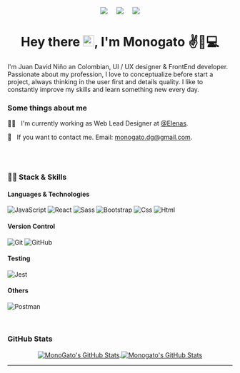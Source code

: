 <p align='center'>
  <a href="https://www.behance.net/monogatodesign" target="_blank"><img src="https://img.shields.io/badge/-Behance-blue?style=for-the-badge&logo=behance&logoColor=white" /></a>&nbsp;&nbsp;&nbsp;&nbsp;
   <a href="https://www.linkedin.com/in/monogatodesign/" target="_blank"><img src="https://img.shields.io/badge/linkedin-%230077B5.svg?&style=for-the-badge&logo=linkedin&logoColor=white" /></a>&nbsp;&nbsp;&nbsp;&nbsp;
  <a href="https://www.instagram.com/monogato.type/" target="_blank"><img src="https://img.shields.io/badge/Instagram-E4405F?style=for-the-badge&logo=instagram&logoColor=white" /></a>
 
</p>

<h1 align="center">Hey there
<img src="https://raw.githubusercontent.com/jcmexdev/jcmexdev/main/assets/hi.gif" width="25">, I'm Monogato ✌🎨💻</h1>
<p>
I'm Juan David Niño an Colombian, UI / UX designer & FrontEnd developer.
Passionate about my profession, I love to conceptualize before start a project, always thinking in the user first and details quality.
I like to constantly improve my skills and learn something new every day.
</p>

<h3>Some things about me</h3>
<p>
👨‍💻  &nbsp;&nbsp;I'm currently working as Web Lead Designer at <a href="https://elenas.co/" target="_blank">@Elenas</a>.

💬 &nbsp;&nbsp;If you want to contact me. Email: <a href="mailto:monogat.dg@gmail.com">monogato.dg@gmail.com</a>.
</p>

<br>

<br>

<h3>👨‍💻 Stack & Skills</h3>
<h4>Languages & Technologies</h4>

![JavaScript](https://img.shields.io/badge/JavaScript-F7DF1E?style=for-the-badge&logo=javascript&logoColor=black)
![React](https://img.shields.io/badge/React-20232A?style=for-the-badge&logo=react&logoColor=61DAFB)
![Sass](https://img.shields.io/badge/Sass-CC6699?style=for-the-badge&logo=sass&logoColor=white)
![Bootstrap](https://img.shields.io/badge/Bootstrap-563D7C?style=for-the-badge&logo=bootstrap&logoColor=white)
![Css](https://img.shields.io/badge/CSS3-1572B6?style=for-the-badge&logo=css3&logoColor=white)
![Html](https://img.shields.io/badge/HTML5-E34F26?style=for-the-badge&logo=html5&logoColor=white)

<h4>Version Control</h4>

![Git](https://img.shields.io/badge/git-%23F05033.svg?style=for-the-badge&logo=git&logoColor=white)
![GitHub](https://img.shields.io/badge/github-%23121011.svg?style=for-the-badge&logo=github&logoColor=white)

<h4>Testing</h4>

![Jest](https://img.shields.io/badge/-jest-%238D6748?style=for-the-badge&logo=jest&logoColor=white)

<h4>Others</h4>

![Postman](https://img.shields.io/badge/Postman-FF6C37?style=for-the-badge&logo=postman&logoColor=red)

<br>

<h3>GitHub Stats</h3>
<div align="center">
<a href="https://github.com/edanfesi">
  <img align="center" src="https://github-readme-stats.vercel.app/api/top-langs/?username=Mono-Gato&theme=dracula&count_private=true&hide=css,blade" alt="MonoGato's GitHub Stats" />
</a>

<a href="https://github.com/RubDevs">
  <img align="center" src="https://github-readme-stats.vercel.app/api?username=Mono-Gato&count_private=true&show_icons=true&line_height=27&theme=dracula" alt="Monogato's GitHub Stats"/>
</a>
</div>

---------------------------------------------------------------------------------------------------------------------
